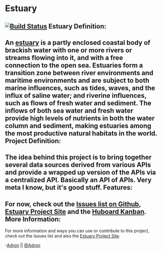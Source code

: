 Estuary
===
[![Build Status](https://travis-ci.org/Adron/estuary.png)](https://travis-ci.org/Adron/estuary)
Estuary Definition:
---
An [estuary](http://en.wikipedia.org/wiki/Estuary) is a partly enclosed coastal body of brackish water with 
one or more rivers or streams flowing into it, and with a free connection to the open sea. Estuaries form a transition zone 
between river environments and maritime environments and are subject to both marine influences, such as tides, waves, and the 
influx of saline water; and riverine influences, such as flows of fresh water and sediment. The inflows of both sea water and 
fresh water provide high levels of nutrients in both the water column and sediment, making estuaries among the most productive 
natural habitats in the world.
Project Definition:
---
The idea behind this project is to bring together several data sources derived from various APIs and provide a
wrapped up version of the APIs via a centralized API. Basically an API of APIs. Very meta I know, but it's good stuff.
Features:
---
For now, check out the [Issues list on Github](https://github.com/Adron/estuary/issues), [Estuary Project Site](http://adron.github.io/estuary/) and the [Huboard Kanban](http://huboard.com/Adron/estuary/board).
More Information:
---
For more information and ways you can use or contribute to this project, check out the Issues list and also the [Estuary Project Site](http://adron.github.io/estuary/).

-[Adron](https://github.com/Adron) || [@Adron](http://twitter.com/adron)
